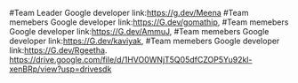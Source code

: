 #Team Leader Google developer link:https://g.dev/Meena 
#Team memebers Google developer link:https://G.dev/gomathip,
#Team memebers Google developer link:https://G.dev/AmmuJ,
#Team memebers Google developer link:https://G.dev/kaviyak,
#Team memebers Google developer link:https://G.dev/Rgeetha.
https://drive.google.com/file/d/1HVO0WNjT5Q05dfCZOP5Yu92kl-xenBRp/view?usp=drivesdk
